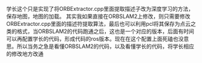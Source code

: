 学长这个只是实现了将ORBExtractor.cpp里面提取描述子改为深度学习的方法，保存地图，地图的加载。
其实我如果直接在ORBSLAM2上修改，则只需要修改ORBExtractor.cpp里面的描述符提取算法，最后也可以利用pcl将其保存为点云之类的格式，当ORBSLAM2的代码跑通之后，这也是一个对应的版本，后面有时间可以再配置学长的代码，形成代码的ros版本。现在在这个配置上面死磕也没意思。所以当务之急是看懂ORBSLAM2的代码，以及看懂学长的代码，将学长相应的修改地方改通
